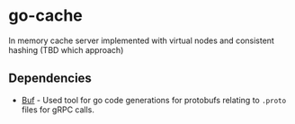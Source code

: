 # go-cache
In memory cache server implemented with virtual nodes and consistent hashing (TBD which approach)

## Dependencies
- [Buf](https://buf.build/docs/cli/installation/#__tabbed_1_1) - Used tool for go code generations for protobufs relating to `.proto` files for gRPC calls. 